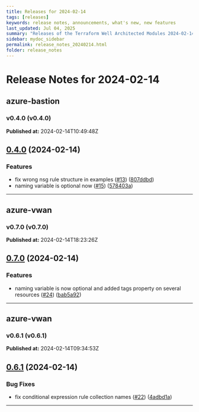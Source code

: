 ```yaml
---
title: Releases for 2024-02-14
tags: [releases]
keywords: release notes, announcements, what's new, new features
last_updated: Jul 04, 2025
summary: "Releases of the Terraform Well Architected Modules 2024-02-14"
sidebar: mydoc_sidebar
permalink: release_notes_20240214.html
folder: release_notes
---
```


# Release Notes for 2024-02-14

## azure-bastion
### v0.4.0 (v0.4.0)
**Published at:** 2024-02-14T10:49:48Z

## [0.4.0](https://github.com/CloudNationHQ/terraform-azure-bastion/compare/v0.3.0...v0.4.0) (2024-02-14)


### Features

* fix wrong nsg rule structure in examples ([#13](https://github.com/CloudNationHQ/terraform-azure-bastion/issues/13)) ([807ddbd](https://github.com/CloudNationHQ/terraform-azure-bastion/commit/807ddbd88c5b956e6535dad4dd9b309873b1a506))
* naming variable is optional now ([#15](https://github.com/CloudNationHQ/terraform-azure-bastion/issues/15)) ([578403a](https://github.com/CloudNationHQ/terraform-azure-bastion/commit/578403a63632bb32689cdfb04f0d70d125f25cc5))

---

## azure-vwan
### v0.7.0 (v0.7.0)
**Published at:** 2024-02-14T18:23:26Z

## [0.7.0](https://github.com/CloudNationHQ/terraform-azure-vwan/compare/v0.6.1...v0.7.0) (2024-02-14)


### Features

* naming variable is now optional and added tags property on several resources ([#24](https://github.com/CloudNationHQ/terraform-azure-vwan/issues/24)) ([bab5a92](https://github.com/CloudNationHQ/terraform-azure-vwan/commit/bab5a925c02494b6fe3a91b0a6363dbe2e59bfc6))

---

## azure-vwan
### v0.6.1 (v0.6.1)
**Published at:** 2024-02-14T09:34:53Z

## [0.6.1](https://github.com/CloudNationHQ/terraform-azure-vwan/compare/v0.6.0...v0.6.1) (2024-02-14)


### Bug Fixes

* fix conditional expression rule collection names ([#22](https://github.com/CloudNationHQ/terraform-azure-vwan/issues/22)) ([4adbd1a](https://github.com/CloudNationHQ/terraform-azure-vwan/commit/4adbd1a249a5472c8997a01b88efc86780fa1442))

---

